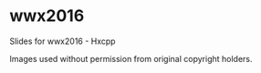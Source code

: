 # wwx2016
Slides for wwx2016 - Hxcpp






Images used without permission from original copyright holders.
